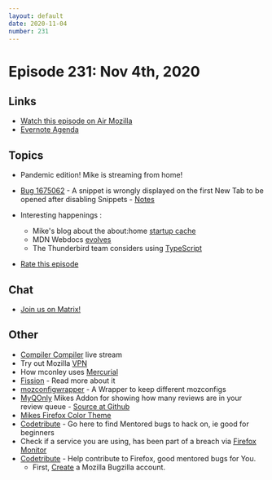 ```yaml
---
layout: default
date: 2020-11-04
number: 231
---
```


# Episode 231: Nov 4th, 2020

## Links
* [Watch this episode on Air Mozilla](https://mozilla.hosted.panopto.com/Panopto/Pages/Viewer.aspx?id=cb626ad1-4dd0-4ebb-b8ad-ac6900e6dce7)
* [Evernote Agenda](https://www.evernote.com/shard/s434/client/snv?noteGuid=0eb8b240-8c5f-4fd6-b8de-b66f1fef0735&noteKey=5d4cbd7d2850a1e9&sn=https%3A%2F%2Fwww.evernote.com%2Fshard%2Fs434%2Fsh%2F0eb8b240-8c5f-4fd6-b8de-b66f1fef0735%2F5d4cbd7d2850a1e9&title=November%2B4th%252C%2B2020%2B-%2BEpisode%2B231)

## Topics
* Pandemic edition! Mike is streaming from home!
* [Bug 1675062](https://bugzilla.mozilla.org/show_bug.cgi?id=1675062) - A snippet is wrongly displayed on the first New Tab to be opened after disabling Snippets - [Notes](https://www.evernote.com/l/AbLDTHhsrWlK_pUgnPCn_1R0IkrDN0ZFB5g)
* Interesting happenings :
  - Mike's blog about the about:home [startup cache](https://mikeconley.ca/blog/2020/07/13/improving-firefox-startup-time-with-the-abouthome-startup-cache/)
  - MDN Webdocs [evolves](https://hacks.mozilla.org/2020/10/mdn-web-docs-evolves-lowdown-on-the-upcoming-new-platform/)
  - The Thunderbird team considers using [TypeScript](https://www.youtube.com/watch?v=7AawNRseLvw)

* [Rate this episode](https://forms.gle/ZHfTJVfftk75avWy8)

## Chat
* [Join us on Matrix!](https://matrix.to/#/!enWuAmKDOEEPYejXRk:mozilla.org?via=mozilla.org&via=raim.ist)

## Other
* [Compiler Compiler](https://www.twitch.tv/codehag) live stream
* Try out Mozilla [VPN](https://vpn.mozilla.org/)
* How mconley uses [Mercurial](https://mikeconley.github.io/documents/How_mconley_uses_Mercurial_for_Mozilla_code)
* [Fission](https://firefox-source-docs.mozilla.org/dom/dom/Fission.html) - Read more about it
* [mozconfigwrapper](https://github.com/ahal/mozconfigwrapper) - A Wrapper to keep different mozconfigs
* [MyQOnly](https://addons.mozilla.org/en-US/firefox/addon/myqonly/) Mikes Addon for showing how many reviews are in your review queue - [Source at Github](https://github.com/mikeconley/myqonly)
* [Mikes Firefox Color Theme](https://addons.mozilla.org/en-US/firefox/addon/electricbluegaloo/)
* [Codetribute](https://codetribute.mozilla.org/) - Go here to find Mentored bugs to hack on, ie good for beginners
* Check if a service you are using, has been part of a breach via [Firefox Monitor](https://monitor.firefox.com/breaches)
* [Codetribute](https://codetribute.mozilla.org/) - Help contribute to Firefox, good mentored bugs for You.
  - First, [Create](https://bugzilla.mozilla.org/createaccount.cgi) a Mozilla Bugzilla account.

